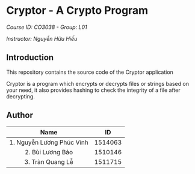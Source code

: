 # Cryptor - A Crypto Program
*Course ID: CO3038 - Group: L01*

*Instructor: Nguyễn Hữu Hiếu*

## Introduction

This repository contains the source code of the Cryptor application

Cryptor is a program which encrypts or decrypts files or strings based on your need, it also provides hashing to check the integrity of a file after decrypting.

## Author

|Name|ID|
|:--:|:--:|
|1. Nguyễn Lương Phúc Vinh| 1514063|
|2. Bùi Lương Bảo|1510146|
|3. Tràn Quang Lễ|1511715|

